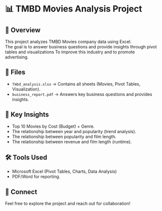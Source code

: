 # 📊 TMBD Movies Analysis Project

## 📝 Overview
This project analyzes TMBD Movies company data using Excel.  
The goal is to answer business questions and provide insights through pivot tables and visualizations 
To improve this industry and to promote advertising.

## 📂 Files
- `Tmbd_analysis.xlsx` → Contains all sheets (Movies, Pivot Tables, Visualization).  
- `business_report.pdf` → Answers key business questions and provides insights.  

## 🔑 Key Insights
- Top 10 Movies by Cost (Budget) + Genre.  
- The relationship between year and popularity (trend analysis).  
- The relationship between popularity and film length.  
- The relationship between revenue and film length (runtime).

## 🛠️ Tools Used
- Microsoft Excel (Pivot Tables, Charts, Data Analysis)  
- PDF/Word for reporting.  

## 🤝 Connect
Feel free to explore the project and reach out for collaboration!  
